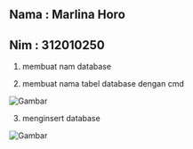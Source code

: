 ## Nama : Marlina Horo
## Nim  : 312010250

1. membuat nam database

2. membuat nama tabel database dengan cmd





![Gambar](img/2.png)





3. menginsert database


![Gambar](img/3.png)



